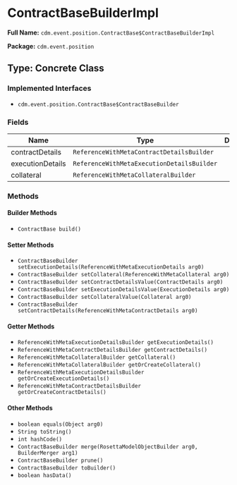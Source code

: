 # ContractBaseBuilderImpl

**Full Name:** `cdm.event.position.ContractBase$ContractBaseBuilderImpl`

**Package:** `cdm.event.position`

## Type: Concrete Class

### Implemented Interfaces

- `cdm.event.position.ContractBase$ContractBaseBuilder`

### Fields

| Name | Type | Description |
|------|------|-------------|
| contractDetails | `ReferenceWithMetaContractDetailsBuilder` |  |
| executionDetails | `ReferenceWithMetaExecutionDetailsBuilder` |  |
| collateral | `ReferenceWithMetaCollateralBuilder` |  |

### Methods

#### Builder Methods

- `ContractBase build()`

#### Setter Methods

- `ContractBaseBuilder setExecutionDetails(ReferenceWithMetaExecutionDetails arg0)`
- `ContractBaseBuilder setCollateral(ReferenceWithMetaCollateral arg0)`
- `ContractBaseBuilder setContractDetailsValue(ContractDetails arg0)`
- `ContractBaseBuilder setExecutionDetailsValue(ExecutionDetails arg0)`
- `ContractBaseBuilder setCollateralValue(Collateral arg0)`
- `ContractBaseBuilder setContractDetails(ReferenceWithMetaContractDetails arg0)`

#### Getter Methods

- `ReferenceWithMetaExecutionDetailsBuilder getExecutionDetails()`
- `ReferenceWithMetaContractDetailsBuilder getContractDetails()`
- `ReferenceWithMetaCollateralBuilder getCollateral()`
- `ReferenceWithMetaCollateralBuilder getOrCreateCollateral()`
- `ReferenceWithMetaExecutionDetailsBuilder getOrCreateExecutionDetails()`
- `ReferenceWithMetaContractDetailsBuilder getOrCreateContractDetails()`

#### Other Methods

- `boolean equals(Object arg0)`
- `String toString()`
- `int hashCode()`
- `ContractBaseBuilder merge(RosettaModelObjectBuilder arg0, BuilderMerger arg1)`
- `ContractBaseBuilder prune()`
- `ContractBaseBuilder toBuilder()`
- `boolean hasData()`

